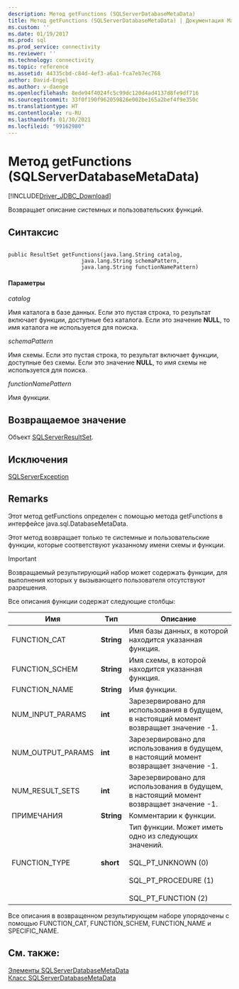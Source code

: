 ```yaml
---
description: Метод getFunctions (SQLServerDatabaseMetaData)
title: Метод getFunctions (SQLServerDatabaseMetaData) | Документация Майкрософт
ms.custom: ''
ms.date: 01/19/2017
ms.prod: sql
ms.prod_service: connectivity
ms.reviewer: ''
ms.technology: connectivity
ms.topic: reference
ms.assetid: 44335cbd-c84d-4ef3-a6a1-fca7eb7ec768
author: David-Engel
ms.author: v-daenge
ms.openlocfilehash: 8ede94f4024fc5c99dc120d4ad4137d8fe9df716
ms.sourcegitcommit: 33f0f190f962059826e002be165a2bef4f9e350c
ms.translationtype: HT
ms.contentlocale: ru-RU
ms.lasthandoff: 01/30/2021
ms.locfileid: "99162980"
---
```

# <a name="getfunctions-method-sqlserverdatabasemetadata"></a>Метод getFunctions (SQLServerDatabaseMetaData)
[!INCLUDE[Driver_JDBC_Download](../../../includes/driver_jdbc_download.md)]

  Возвращает описание системных и пользовательских функций.  
  
## <a name="syntax"></a>Синтаксис  
  
```  
  
public ResultSet getFunctions(java.lang.String catalog,  
                       java.lang.String schemaPattern,  
                       java.lang.String functionNamePattern)  
```  
  
#### <a name="parameters"></a>Параметры  
 *catalog*  
  
 Имя каталога в базе данных. Если это пустая строка, то результат включает функции, доступные без каталога. Если это значение **NULL**, то имя каталога не используется для поиска.  
  
 *schemaPattern*  
  
 Имя схемы. Если это пустая строка, то результат включает функции, доступные без схемы. Если это значение **NULL**, то имя схемы не используется для поиска.  
  
 *functionNamePattern*  
  
 Имя функции.  
  
## <a name="return-value"></a>Возвращаемое значение  
 Объект [SQLServerResultSet](../../../connect/jdbc/reference/sqlserverresultset-class.md).  
  
## <a name="exceptions"></a>Исключения  
 [SQLServerException](../../../connect/jdbc/reference/sqlserverexception-class.md)  
  
## <a name="remarks"></a>Remarks  
 Этот метод getFunctions определен с помощью метода getFunctions в интерфейсе java.sql.DatabaseMetaData.  
  
 Этот метод возвращает только те системные и пользовательские функции, которые соответствуют указанному имени схемы и функции.  
  
> [!IMPORTANT]  
>  Возвращаемый результирующий набор может содержать функции, для выполнения которых у вызывающего пользователя отсутствуют разрешения.  
  
 Все описания функции содержат следующие столбцы:  
  
|Имя|Тип|Описание|  
|----------|----------|-----------------|  
|FUNCTION_CAT|**String**|Имя базы данных, в которой находится указанная функция.|  
|FUNCTION_SCHEM|**String**|Имя схемы, в которой находится указанная функция.|  
|FUNCTION_NAME|**String**|Имя функции.|  
|NUM_INPUT_PARAMS|**int**|Зарезервировано для использования в будущем, в настоящий момент возвращает значение -1.|  
|NUM_OUTPUT_PARAMS|**int**|Зарезервировано для использования в будущем, в настоящий момент возвращает значение -1.|  
|NUM_RESULT_SETS|**int**|Зарезервировано для использования в будущем, в настоящий момент возвращает значение -1.|  
|ПРИМЕЧАНИЯ|**String**|Комментарии к функции.|  
|FUNCTION_TYPE|**short**|Тип функции. Может иметь одно из следующих значений.<br /><br /> SQL_PT_UNKNOWN (0)<br /><br /> SQL_PT_PROCEDURE (1)<br /><br /> SQL_PT_FUNCTION (2)|  
  
 Все описания в возвращенном результирующем наборе упорядочены с помощью FUNCTION_CAT, FUNCTION_SCHEM, FUNCTION_NAME и SPECIFIC_NAME.  
  
## <a name="see-also"></a>См. также:  
 [Элементы SQLServerDatabaseMetaData](../../../connect/jdbc/reference/sqlserverdatabasemetadata-members.md)   
 [Класс SQLServerDatabaseMetaData](../../../connect/jdbc/reference/sqlserverdatabasemetadata-class.md)  
  
  
